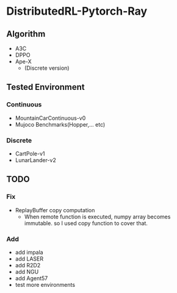 # DistributedRL-Pytorch-Ray

## Algorithm
* A3C
* DPPO
* Ape-X
  * (Discrete version)
## Tested Environment
### Continuous
* MountainCarContinuous-v0
* Mujoco Benchmarks(Hopper,... etc)
### Discrete
* CartPole-v1
* LunarLander-v2
## TODO
### Fix
* ReplayBuffer copy computation
  * When remote function is executed, numpy array becomes immutable. so I used copy function to cover that.
### Add
* add impala
* add LASER
* add R2D2
* add NGU
* add Agent57
* test more environments
